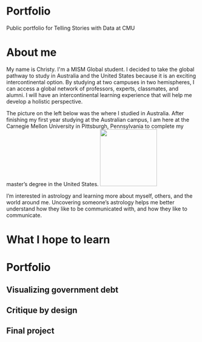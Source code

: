 # Portfolio
Public portfolio for Telling Stories with Data at CMU


# About me
My name is Christy. I'm a MISM Global student. I decided to take the global pathway to study in Australia and the United States because it is an exciting intercontinental option. By studying at two campuses in two hemispheres, I can access a global network of professors, experts, classmates, and alumni. I will have an intercontinental learning experience that will help me develop a holistic perspective. 

The picture on the left below was the where I studied in Australia. After finishing my first year studying at the Australian campus, I am here at the Carnegie Mellon University in Pittsburgh, Pennsylvania to complete my master’s degree in the United States. 
<img src="https://user-images.githubusercontent.com/116990977/198948699-526a6296-aaad-4cdb-a821-0366421dc592.jpg" width="150"/>

I’m interested in astrology and learning more about myself, others, and the world around me. Uncovering someone’s astrology helps me better understand how they like to be communicated with, and how they like to communicate.

# What I hope to learn


# Portfolio
## Visualizing government debt
## Critique by design
## Final project
